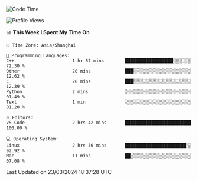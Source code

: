 <!--START_SECTION:waka-->
![Code Time](http://img.shields.io/badge/Code%20Time-369%20hrs%2049%20mins-blue)

![Profile Views](http://img.shields.io/badge/Profile%20Views-11-blue)

📊 **This Week I Spent My Time On** 

```text
🕑︎ Time Zone: Asia/Shanghai

💬 Programming Languages: 
C++                      1 hr 57 mins        ██████████████████░░░░░░░   72.30 % 
Other                    20 mins             ███░░░░░░░░░░░░░░░░░░░░░░   12.62 % 
C                        20 mins             ███░░░░░░░░░░░░░░░░░░░░░░   12.39 % 
Python                   2 mins              ░░░░░░░░░░░░░░░░░░░░░░░░░   01.49 % 
Text                     1 min               ░░░░░░░░░░░░░░░░░░░░░░░░░   01.20 % 

🔥 Editors: 
VS Code                  2 hrs 42 mins       █████████████████████████   100.00 % 

💻 Operating System: 
Linux                    2 hrs 30 mins       ███████████████████████░░   92.92 % 
Mac                      11 mins             ██░░░░░░░░░░░░░░░░░░░░░░░   07.08 % 
```


 Last Updated on 23/03/2024 18:37:28 UTC
<!--END_SECTION:waka-->
